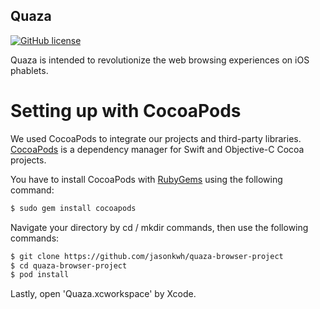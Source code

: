 ## Quaza

[![GitHub license](https://img.shields.io/badge/license-MPL%202.0-70BF41.svg)](https://raw.githubusercontent.com/jasonkwh/quaza-browser-project/master/LICENSE.txt)

Quaza is intended to revolutionize the web browsing experiences on iOS phablets.

# Setting up with CocoaPods

We used CocoaPods to integrate our projects and third-party libraries. [CocoaPods](https://cocoapods.org/) is a dependency manager for Swift and Objective-C Cocoa projects.

You have to install CocoaPods with [RubyGems](https://rubygems.org/) using the following command:

```bash
$ sudo gem install cocoapods
```

Navigate your directory by cd / mkdir commands, then use the following commands:

```bash
$ git clone https://github.com/jasonkwh/quaza-browser-project
$ cd quaza-browser-project
$ pod install
```

Lastly, open 'Quaza.xcworkspace' by Xcode.
